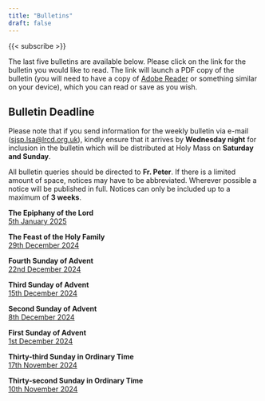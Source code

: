 ```yaml
---
title: "Bulletins"
draft: false
---
```


{{< subscribe >}}

The last five bulletins are available below. Please click on the link for the bulletin you would like to read. The link will launch a PDF copy of the bulletin (you will need to have a copy of [Adobe Reader](https://get.adobe.com/reader/) or something similar on your device), which you can read or save as you wish.

## Bulletin Deadline

Please note that if you send information for the weekly bulletin via e-mail ([sjsp.lsa@lrcd.org.uk](mailto:sjsp.lsa@lrcd.org.uk)), kindly ensure that it arrives by **Wednesday night** for inclusion in the bulletin which will be distributed at Holy Mass on **Saturday and Sunday**.

All bulletin queries should be directed to **Fr. Peter**. If there is a limited amount of space, notices may have to be abbreviated. Wherever possible a notice will be published in full. Notices can only be included up to a maximum of **3 weeks**.

**The Epiphany of the Lord**  
[5th January 2025](/bulletins/Bulletin050125.pdf)  

**The Feast of the Holy Family**  
[29th December 2024](/bulletins/Bulletin291224.pdf)

**Fourth Sunday of Advent**  
[22nd December 2024](/bulletins/Bulletin221224.pdf)

**Third Sunday of Advent**  
[15th December 2024](/bulletins/Bulletin151224.pdf)

**Second Sunday of Advent**  
[8th December 2024](/bulletins/Bulletin081224.pdf)

**First Sunday of Advent**  
[1st December 2024](/bulletins/Bulletin011224.pdf)

**Thirty-third Sunday in Ordinary Time**  
[17th November 2024](/bulletins/Bulletin171124.pdf)

**Thirty-second Sunday in Ordinary Time**  
[10th November 2024](/bulletins/Bulletin101124.pdf)

